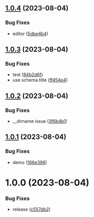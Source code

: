 ## [1.0.4](https://github.com/SocialGouv/helm-schema/compare/v1.0.3...v1.0.4) (2023-08-04)


### Bug Fixes

* editor ([5dbe4b4](https://github.com/SocialGouv/helm-schema/commit/5dbe4b4778fd33262b3186c6133c13b3df271e5f))

## [1.0.3](https://github.com/SocialGouv/helm-schema/compare/v1.0.2...v1.0.3) (2023-08-04)


### Bug Fixes

* test ([84b2d6f](https://github.com/SocialGouv/helm-schema/commit/84b2d6f038eb725b1adb9f2b0ecb24e01576e201))
* use schema.title ([ff454e4](https://github.com/SocialGouv/helm-schema/commit/ff454e43205aa184aaeb5b12913f7b9864ca07e5))

## [1.0.2](https://github.com/SocialGouv/helm-schema/compare/v1.0.1...v1.0.2) (2023-08-04)


### Bug Fixes

* __dirname issue ([3f6b4b1](https://github.com/SocialGouv/helm-schema/commit/3f6b4b19e7164f0a742741ff01ae596b90880b19))

## [1.0.1](https://github.com/SocialGouv/helm-schema/compare/v1.0.0...v1.0.1) (2023-08-04)


### Bug Fixes

* demo ([166e396](https://github.com/SocialGouv/helm-schema/commit/166e396f22f0ebd4450fb1bb3e358a89ebe22197))

# 1.0.0 (2023-08-04)


### Bug Fixes

* release ([c557db2](https://github.com/SocialGouv/helm-schema/commit/c557db2cd8605cbb7a94b825a9566ef191e4efd3))
